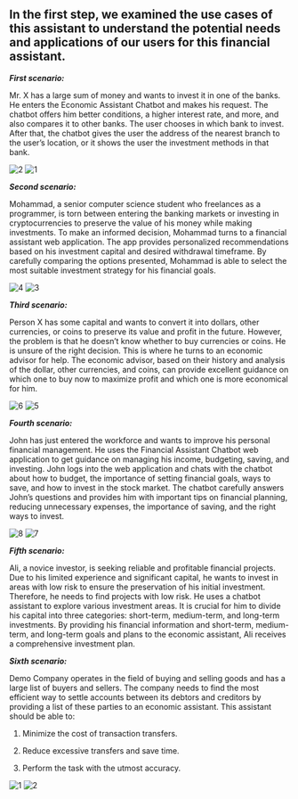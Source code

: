 ## In the first step, we examined the use cases of this assistant to understand the potential needs and applications of our users for this financial assistant.

***First scenario:***

Mr. X has a large sum of money and wants to invest it in one of the banks. He enters the Economic Assistant Chatbot and makes his request. The chatbot offers him better conditions, a higher interest rate, and more, and also compares it to other banks. The user chooses in which bank to invest. After that, the chatbot gives the user the address of the nearest branch to the user’s location, or it shows the user the investment methods in that bank.

![2](https://github.com/IliyaNazmehr/MEA/assets/94562283/f4b8ad23-4556-40b4-a666-b9ce9063c23c)
![1](https://github.com/IliyaNazmehr/MEA/assets/94562283/25895495-2e30-469e-81ae-23bfaa456294)

***Second scenario:***

Mohammad, a senior computer science student who freelances as a programmer, is torn between entering the banking markets or investing in cryptocurrencies to preserve the value of his money while making investments. To make an informed decision, Mohammad turns to a financial assistant web application. The app provides personalized recommendations based on his investment capital and desired withdrawal timeframe. By carefully comparing the options presented, Mohammad is able to select the most suitable investment strategy for his financial goals.

![4](https://github.com/IliyaNazmehr/MEA/assets/94562283/2adcae4c-1c2e-4dba-8cd1-a3c8eb4b9562)
![3](https://github.com/IliyaNazmehr/MEA/assets/94562283/1afb0a29-e368-41f1-bdfe-d9fdedabeb46)

***Third scenario:***

Person X has some capital and wants to convert it into dollars, other currencies, or coins to preserve its value and profit in the future. However, the problem is that he doesn’t know whether to buy currencies or coins. He is unsure of the right decision. This is where he turns to an economic advisor for help. The economic advisor, based on their history and analysis of the dollar, other currencies, and coins, can provide excellent guidance on which one to buy now to maximize profit and which one is more economical for him.

![6](https://github.com/IliyaNazmehr/MEA/assets/94562283/741b7ca4-7a11-43b8-8588-6c613d58a579)
![5](https://github.com/IliyaNazmehr/MEA/assets/94562283/ccc9cefc-83aa-47a0-b034-0a9c13a0c845)

***Fourth scenario:***

John has just entered the workforce and wants to improve his personal financial management. He uses the Financial Assistant Chatbot web application to get guidance on managing his income, budgeting, saving, and investing. John logs into the web application and chats with the chatbot about how to budget, the importance of setting financial goals, ways to save, and how to invest in the stock market. The chatbot carefully answers John’s questions and provides him with important tips on financial planning, reducing unnecessary expenses, the importance of saving, and the right ways to invest.

![8](https://github.com/IliyaNazmehr/MEA/assets/94562283/66400b83-b3f4-4b8b-b217-e5c09ec5fd89)
![7](https://github.com/IliyaNazmehr/MEA/assets/94562283/1b58868a-030b-41eb-804e-279cd20fbac7)


***Fifth scenario:***

Ali, a novice investor, is seeking reliable and profitable financial projects. Due to his limited experience and significant capital, he wants to invest in areas with low risk to ensure the preservation of his initial investment. Therefore, he needs to find projects with low risk. He uses a chatbot assistant to explore various investment areas. It is crucial for him to divide his capital into three categories: short-term, medium-term, and long-term investments. By providing his financial information and short-term, medium-term, and long-term goals and plans to the economic assistant, Ali receives a comprehensive investment plan.

***Sixth scenario:***

Demo Company operates in the field of buying and selling goods and has a large list of buyers and sellers. The company needs to find the most efficient way to settle accounts between its debtors and creditors by providing a list of these parties to an economic assistant. This assistant should be able to:

1. Minimize the cost of transaction transfers.

2. Reduce excessive transfers and save time.
   
3. Perform the task with the utmost accuracy.

![1](https://github.com/IliyaNazmehr/MEA/assets/94562283/e1355b07-fa3b-4656-998e-43488999d25a)
![2](https://github.com/IliyaNazmehr/MEA/assets/94562283/a505cfbe-3e49-4d75-932b-4f8030965b2a)
